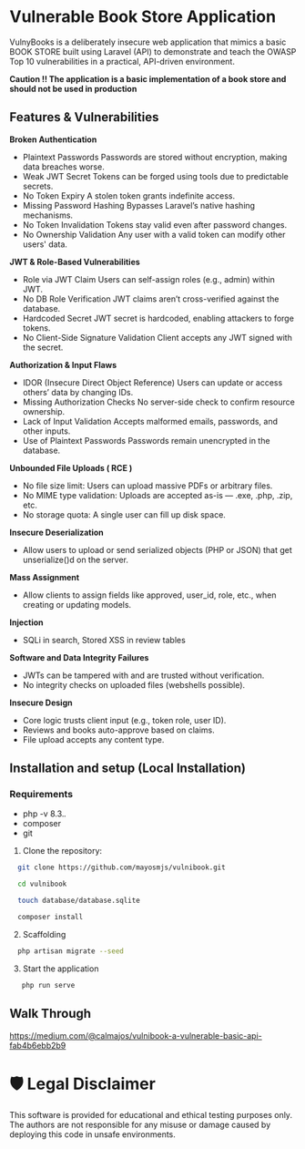 # Vulnerable Book Store Application
VulnyBooks is a deliberately insecure web application that mimics a basic BOOK STORE built using Laravel (API) to demonstrate and teach the OWASP Top 10 vulnerabilities in a practical, API-driven environment.

**Caution !! The application is a basic implementation of a book store and should not be used in production**

## Features & Vulnerabilities

**Broken Authentication**
- Plaintext Passwords	Passwords are stored without encryption, making data breaches worse.
- Weak JWT Secret	Tokens can be forged using tools due to predictable secrets.
- No Token Expiry	A stolen token grants indefinite access.
- Missing Password Hashing	Bypasses Laravel’s native hashing mechanisms.
- No Token Invalidation	Tokens stay valid even after password changes.
- No Ownership Validation	Any user with a valid token can modify other users' data.

**JWT & Role-Based Vulnerabilities**
- Role via JWT Claim	Users can self-assign roles (e.g., admin) within JWT.
- No DB Role Verification	JWT claims aren’t cross-verified against the database.
- Hardcoded Secret	JWT secret is hardcoded, enabling attackers to forge tokens.
- No Client-Side Signature Validation	Client accepts any JWT signed with the secret.

**Authorization & Input Flaws**
- IDOR (Insecure Direct Object Reference)	Users can update or access others’ data by changing IDs.
- Missing Authorization Checks	No server-side check to confirm resource ownership.
- Lack of Input Validation	Accepts malformed emails, passwords, and other inputs.
- Use  of Plaintext Passwords	Passwords remain unencrypted in the database.

**Unbounded File Uploads ( RCE )**
- No file size limit: Users can upload massive PDFs or arbitrary files.
- No MIME type validation: Uploads are accepted as-is — .exe, .php, .zip, etc.
- No storage quota: A single user can fill up disk space.

**Insecure Deserialization**
- Allow users to upload or send serialized objects (PHP or JSON) that get unserialize()d on the server.

**Mass Assignment**
- Allow clients to assign fields like approved, user_id, role, etc., when creating or updating models.

**Injection**
- SQLi in search, Stored XSS in review tables

**Software and Data Integrity Failures**
- JWTs can be tampered with and are trusted without verification.
- No integrity checks on uploaded files (webshells possible).

**Insecure Design**
- Core logic trusts client input (e.g., token role, user ID).
- Reviews and books auto-approve based on claims.
- File upload accepts any content type.


## Installation and setup (Local Installation)

### Requirements
- php -v 8.3.*.*
- composer
- git

1. Clone the repository:

``` bash
  git clone https://github.com/mayosmjs/vulnibook.git

  cd vulnibook

  touch database/database.sqlite

  composer install

```

2. Scaffolding

``` bash
  php artisan migrate --seed

```

3. Start the application
``` bash
   php run serve
```



## Walk Through

https://medium.com/@calmajos/vulnibook-a-vulnerable-basic-api-fab4b6ebb2b9


# 🛡 Legal Disclaimer
This software is provided for educational and ethical testing purposes only. The authors are not responsible for any misuse or damage caused by deploying this code in unsafe environments.
